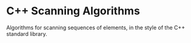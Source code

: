 # C++ Scanning Algorithms

Algorithms for scanning sequences of elements, in the style of the C++ standard library.

